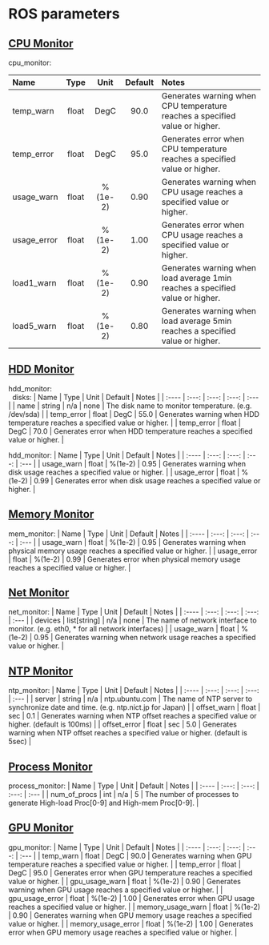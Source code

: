 # ROS parameters

## <u>CPU Monitor</u>

cpu_monitor:

| Name | Type | Unit | Default | Notes |
| :---- | :---: | :---: | :---: | :--- |
| temp_warn | float | DegC | 90.0 | Generates warning when CPU temperature reaches a specified value or higher. |
| temp_error | float | DegC | 95.0 | Generates error when CPU temperature reaches a specified value or higher. |
| usage_warn | float | %(1e-2) | 0.90 | Generates warning when CPU usage reaches a specified value or higher. |
| usage_error | float | %(1e-2) | 1.00 | Generates error when CPU usage reaches a specified value or higher. |
| load1_warn | float | %(1e-2) | 0.90 | Generates warning when load average 1min reaches a specified value or higher. |
| load5_warn | float |  %(1e-2) | 0.80 | Generates warning when load average 5min reaches a specified value or higher. |

## <u>HDD Monitor</u>

hdd_monitor:<br>
&nbsp;&nbsp;disks:
| Name | Type | Unit | Default | Notes |
| :---- | :---: | :---: | :---: | :--- |
| name | string | n/a | none | The disk name to monitor temperature. (e.g. /dev/sda) |
| temp_error | float | DegC | 55.0 | Generates warning when HDD temperature reaches a specified value or higher. |
| temp_error | float | DegC | 70.0 | Generates error when HDD temperature reaches a specified value or higher. |

hdd_monitor:
| Name | Type | Unit | Default | Notes |
| :---- | :---: | :---: | :---: | :--- |
| usage_warn | float | %(1e-2) | 0.95 | Generates warning when disk usage reaches a specified value or higher. |
| usage_error | float | %(1e-2) | 0.99 | Generates error when disk usage reaches a specified value or higher. |

## <u>Memory Monitor</u>

mem_monitor:
| Name | Type | Unit | Default | Notes |
| :---- | :---: | :---: | :---: | :--- |
| usage_warn | float | %(1e-2) | 0.95 | Generates warning when physical memory usage reaches a specified value or higher. |
| usage_error | float | %(1e-2) | 0.99 | Generates error when physical memory usage reaches a specified value or higher. |

## <u>Net Monitor</u>

net_monitor:
| Name | Type | Unit | Default | Notes |
| :---- | :---: | :---: | :---: | :--- |
| devices | list[string] | n/a | none | The name of network interface to monitor. (e.g. eth0, * for all network interfaces) |
| usage_warn | float | %(1e-2) | 0.95 | Generates warning when network usage reaches a specified value or higher. |

## <u>NTP Monitor</u>

ntp_monitor:
| Name | Type | Unit | Default | Notes |
| :---- | :---: | :---: | :---: | :--- |
| server | string | n/a | ntp.ubuntu.com | The name of NTP server to synchronize date and time. (e.g. ntp.nict.jp for Japan) |
| offset_warn | float | sec | 0.1 | Generates warning when NTP offset reaches a specified value or higher. (default is 100ms) |
| offset_error | float | sec | 5.0 | Generates warning when NTP offset reaches a specified value or higher. (default is 5sec) |

## <u>Process Monitor</u>

process_monitor:
| Name | Type | Unit | Default | Notes |
| :---- | :---: | :---: | :---: | :--- |
| num_of_procs | int | n/a | 5 | The number of processes to generate High-load Proc[0-9] and High-mem Proc[0-9]. |

## <u>GPU Monitor</u>

gpu_monitor:
| Name | Type | Unit | Default | Notes |
| :---- | :---: | :---: | :---: | :--- |
| temp_warn | float | DegC | 90.0 | Generates warning when GPU temperature reaches a specified value or higher. |
| temp_error | float | DegC | 95.0 | Generates error when GPU temperature reaches a specified value or higher. |
| gpu_usage_warn | float | %(1e-2) | 0.90 | Generates warning when GPU usage reaches a specified value or higher. |
| gpu_usage_error | float | %(1e-2) | 1.00 | Generates error when GPU usage reaches a specified value or higher. |
| memory_usage_warn | float | %(1e-2) | 0.90 | Generates warning when GPU memory usage reaches a specified value or higher. |
| memory_usage_error | float | %(1e-2) | 1.00 | Generates error when GPU memory usage reaches a specified value or higher. |
